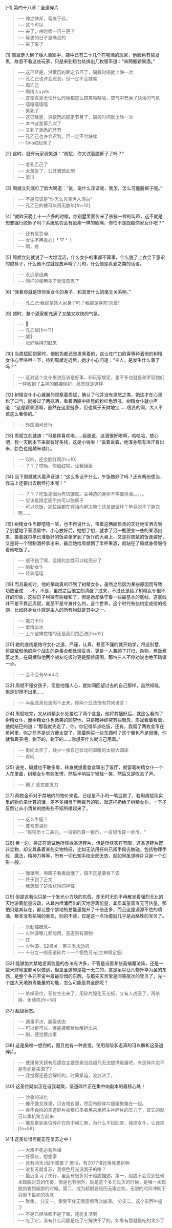 
[-1] 第四十八章：圣道碎片
>--- 神之帅斧，留痕于此。<br>
>--- 这个可以<br>
>--- 来了，啥时候一日三更？<br>
>--- 等更的日子是痛苦的<br>
>--- 来了来了<br>

[1] 周斌走入到了矮人酒家中，店中已有二十几个在喝酒的玩家，他脸色有些发黑，故意不看这些玩家，只是来到柜台处排出几枚银币道：“来两瓶颖果酒。”
>--- 这已经是，洪荒历的固定节目了，隔段时间就上映一次<br>
>--- 孔乙己也许会迟到，但一定不会缺席<br>
>--- 周乙己<br>
>--- 周树人yyds<br>
>--- 这梗真是无论什么时候都这么搞笑哈哈哈，空气中充满了快活的气氛<br>
>--- 嘻嘻嘻嘻嘻<br>
>--- 笑死了<br>
>--- 这已经是，洪荒历的固定节目了，隔段时间就上映一次<br>
>--- 本书这是第几次了<br>
>--- 又到了熟悉的环节<br>
>--- 孔乙己也许会迟到，但一定不会缺席<br>
>--- Dna动起来了<br>

[2] 这时，就有玩家调笑道：“周斌，你又试着脱裤子了吗？”
>--- 老孔乙己了<br>
>--- 太羞耻了，公开酒馆处刑<br>
>--- 留爪<br>

[3] 周斌立刻涨红了脸大喝道：“说，说什么浑话呢，我怎，怎么可能脱裤子呢。”
>--- 不是应该是“你怎么凭空污人清白”<br>
>--- 孔乙己的梗可以用无数年[fn=10]<br>

[4] “就昨天晚上十一点多的时候，你别墅里面传来了杀猪一样的叫声，这不就是想要强行脱裤子吗？系统惩罚会有蛋疼一样的剧痛，你怕不是觊觎你家女仆吧？”
>--- 还有惩罚😂<br>
>--- 女生不用擔心( ╹▽╹ )<br>
>--- 啊，疼<br>

[5] 周斌立刻就说了一大堆混话，什么女仆的事都不算事，什么脱了上衣会下意识的脱裤子，什么他不过就是放声嚎了几句，什么他是真爱之类的话语。
>--- 永远是经典<br>
>--- 同样的梗用多了就没意思了<br>

[6] “我看你就是馋你家女仆的身子，和真爱什么的毫无关系啊。”
>--- 孔乙己:我那是馋人家身子吗？我那是喜欢!真爱!<br>

[9] 顿时，整个酒家都充满了又酸又欢快的气氛。
>--- 🍋<br>
>--- 孔乙斌[fn=11]<br>
>--- 酸🍋<br>
>--- 张好焕持刀赶来<br>

[10] 当周斌回到家时，他脸色都还是发黑着的，这让在门口欣喜等待着他的树精女仆心里咯噔一下，待到周斌走近后，她才小心问道：“主人，是发生什么事了吗？”
>--- 这对这个女仆来说应该是好事，和玩家绑定，差不多也就是和罗丽她们一样收到了主神的直接保护，感觉就是这样<br>

[12] 树精女仆小心翼翼的观察着周斌，确认了他并没有发怒之类，她这才在心里松了口气，就接过了两瓶酒，看着酒瓶中摇晃的粉红色酒液，树精女仆就小声道：“这是颖果酒啊，虽然在这里挺多，但也属于天财地宝……很贵的啊，大人不该这么奢侈的。”
>--- 外国酒可还行<br>

[13] 周斌立刻就道：“可是你喜欢喝……我是说，这酒很好喝啊，哈哈哈，放心吧，我一天刷本下来就有好多钱，这是小钱啦！”说着说着，他浑身都有冷汗冒出来，脸色也是越来越红。
>--- 哎哟，还会脸红啊[fn=10]<br>
>--- ？？？哎呦，你脸红啦，让我康康<br>

[14] 当下周斌就大着声音道：“这么多话干什么，午饭做好了吗？还有两份便当，我马上还要出去刷怪打本呢！”
>--- ？？？吃饭是因为有饥饿度。主神造的身体不需要排泄。。。。。<br>
>--- 应该是限定厕所内可以脱裤子<br>
>--- 可以吃饭，那拉屎都在裤裆内解决嘛？还是自循环？毕竟脱不了胖次啊……<br>

[15] 树精女仆当即嘻嘻一笑，也不再说什么，带着这两瓶昂贵的天财地宝酒去到了别墅地下室酒窖中，小心放好后，她想了想，就拿了另一瓶便宜一些的果酒出来，接着就将早已准备好的饭菜张罗到了饭厅的大桌上，又是将周斌的饭食装好，又是将一个银制酒杯拿出来，最后她给周斌倒了半杯果酒，就站在了周斌身旁服侍着他吃饭了。
>--- 很不錯了啊，這樣的女性可以給高分了<br>
>--- 后勤女仆<br>
>--- 经典嘻嘻<br>

[19] 而且最初时，他的举动真的吓到了树精女仆，虽然之后因为某些原因而导致功败垂成……不，不是，虽然之后他立刻清醒了过来，不过还是给了树精女仆很不好的印象，这些日子稍微有些缓和了，但是她却恪守着一些最基本的底线，这底线并不是不靠近周斌，甚至不是守身什么的，这个世界，这个时代有些约定成俗的规则，比如终身女仆就是主人的所有物就是其中之一。
>--- 能力不行<br>
>--- 柔情似水<br>
>--- 上个这样觉悟的还是我们路西法[fn=12]<br>

[20] 她的底线是恪守女仆之道，严谨，认真，甚至不懂的就开始学，将这别墅，将周斌和他的两个战友的杂事全都处理妥当，更是一人兼顾了打扫，杂物，煮饭煮菜之类，在周斌和他两个战友吃饭时更是服侍周围，那怕三人不停劝说也绝不踏错一步。
>--- 会不会有Mard龙<br>

[22] 周斌不懂女孩子，但是他懂人心，就如同回望过去的自己那样，虽然知晓，但是却爬不出来……
>--- 半超脱真也是爬不出来，你两个应该很有共同语言！<br>

[24] 周斌吃完，又从树精女仆处接过了两个食盒，他将其捆好后，就这么看向了树精女仆，而树精女仆也微笑的回望他，只是眼神终究有些飘忽，周斌看着看着，他就结巴的道：“那我就先走了，你，你记得早点吃饭，还有，我留了两枚金币在房间里，你之前不是说方便太空了，需要购买一些东西吗？这个我也不是很懂，你就看着买吧，剩下的，剩下的……你想买什么就自己用着。”
>--- 房间太空了，缺少一张自己会动的温暖的太极大圆床<br>
>--- 房间<br>

[25] 说完，周斌也不敢多看，转身就提着食盒窜出了饭厅，就留着树精女仆一个人在里面，树精女仆有些发愣，然后半响后才轻轻一笑，然后又是叹息了声。
>--- 糟了 感觉要发刀<br>

[27] 两枚金币对于禁地内的物价来说，已经是不小的一笔巨款了，若用周斌现实里的物价来计算的话，差不多相当于两百万的钱，就这样扔给了树精女仆，一下子反倒让从小清贫的她有些不知所措起来了。
>--- 这么牛逼？<br>
>--- 要考虑溢价<br>
>--- “每铜币十二美元，一百铜币算一银币，一百银币算一金币。“<br>

[28] 另一边，昊正在测试他所获得圣道碎片，但是所获实在有限，这圣道碎片既非实物，却又具备着某些实物特征，比如无法用任何已知手段去触碰，包括物理手段，魔法，精神力等等，所有一切已知手段全部无效，就如同圣道碎片只是一个幻影一般。
>--- 簡單啊，用鏡子看看就懂了，搞不定是要吞下去<br>
>--- 终于到了正文<br>
>--- 我想起了楚浩获得的神性<br>

[29] 但是这看似只是一个发光小方块的东西，却无时无刻不再散发着强烈无比的天地游离能量波动，从其内喷涌而出的天地游离能量，其质其量简直无可估量，那怕只是其存在，都让整个禁地的总能量提升了十倍还多，而且这是源源不绝的喷涌，根本没有枯竭的表现，别的不谈，仅是这一点功能就几乎是战略性的宝贝了。
>--- 永動貓概念~<br>
>--- 火种源哪儿都能用，圣道则有限制<br>
>--- 在<br>
>--- 火种源，S2机关，第三类永动机<br>
>--- 十分之一的圣道碎片＝一个银色月光(主神限定版)<br>

[32] 能够加大禁地游离能量的办法有许多，不管是设置某些高端魔法阵，还是一些天财地宝都可以做到，但是圣道却是独一无二的，这是足以让凡物升华为圣的东西，是整个多元宇宙中最最珍惜的东西，与那先天灵宝是同等层次的宝贝了，光一个加大天地游离能量的功能，怎么可能是其全部呢？
>--- 杀掉圣位，圣位空出来了，用碎片强化天花板，又有人成圣了，再杀掉，永动机[fn=58]<br>

[37] 超级状态。
>--- 遇事不决，超级状态<br>
>--- 可以是可以，连底裤都给你解析出来<br>
>--- 别，感觉要出事<br>

[38] 这是昊唯一想到的，而且他有一种直觉，使用超级状态真的可以解析这圣道碎片。
>--- 使用昊天镜有后遗症主要是昊没成超凡无法提供能量吧，有这碎片岂不是有能量来源了?<br>
>--- 我觉得还是会解析的。时间紧迫，没办法了。<br>

[40] 这圣位疑似正在自我凝聚，圣道碎片正在集中向副本的最核心处！
>--- 沙鲁的进化<br>
>--- 像不像龙珠里，贝吉塔自爆，然后布欧碎片缓缓聚集在一起。<br>
>--- 会不会捡的圣道碎片被那位圣者用来承担主神碎片的压力了，其它的就可以乘机聚合起来<br>
>--- 能观察到圣位碎片在向中间汇聚，为什么不捡回来，我控女仆，让我来[fn=58]<br>

[41] 这圣位很可能正在复苏之中！
>--- 大难不死必有后福<br>
>--- 好家伙，想偷家<br>
>--- 还有两天z就不重要了
废话，有2077谁还等死更新啊<br>
>--- 说复苏就复苏，我银色月光没面子的咯？<br>
>--- 最近复习了侠行，里面有很多对于超脱描述。第一，超脱不会受到任何未超脱对其的伤害，但是也有例外，就是这个多元生灭的时候，是唯一未超脱伤害到超脱的时候。第二，成为超脱要经历无限之劫，无限的时间冲刷下只剩下最初的执念<br>
>--- 聚集，
分支一，承受不住无限意境再次崩溃。
分支二，这个东西牛逼了<br>
>--- 不是已经啥都不是了嘛，还能复活啊<br>
>--- 吃了它，没有什么问题是吃了它解决不了的，如果有那就是吃的太少了<br>

